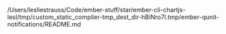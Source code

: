 /Users/lesliestrauss/Code/ember-stuff/star/ember-cli-chartjs-lesl/tmp/custom_static_compiler-tmp_dest_dir-hBiNro7I.tmp/ember-qunit-notifications/README.md